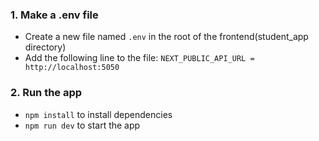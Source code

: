 ### 1. Make a .env file

- Create a new file named `.env` in the root of the frontend(student_app directory)
- Add the following line to the file:
  `NEXT_PUBLIC_API_URL = http://localhost:5050`

### 2. Run the app

- `npm install` to install dependencies
- `npm run dev` to start the app
